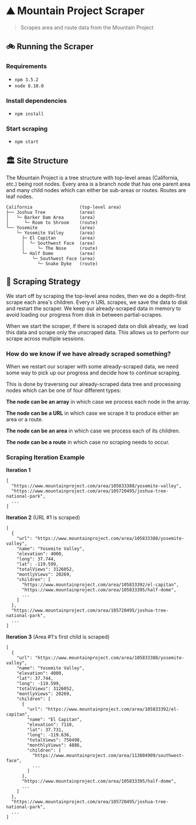 # ⛰️ Mountain Project Scraper

> Scrapes area and route data from the Mountain Project

## 🚲 Running the Scraper

### Requirements

- `npm 3.5.2`
- `node 8.10.0`

### Install dependencies

- `npm install`

### Start scraping

- `npm start`

## 🏛️ Site Structure

The Mountain Project is a tree structure with top-level areas (California, etc.)
being root nodes. Every area is a branch node that has one parent area and
many child nodes which can either be sub-areas or routes. Routes are leaf nodes.

    California                  (top-level area)
    ├── Joshua Tree             (area)
    │   └─ Barker Dam Area      (area)
    │      └─ Room to Shroom    (route)
    └── Yosemite                (area)
        └─ Yosemite Valley      (area)
          ├─ El Capitan         (area)
          │  └─ Southwest Face  (area)
          │     └─ The Nose     (route)
          └─ Half Dome          (area)
              └─ Southwest Face (area)
                └─ Snake Dyke   (route)

## 📃 Scraping Strategy

We start off by scraping the top-level area nodes, then we do a depth-first
scrape each area's children. Every n URL scrapes, we save the data to disk and
restart the scraper. We keep our already-scraped data in memory to avoid loading
our progress from disk in between partial-scrapes.

When we start the scraper, if there is scraped data on disk already, we load
this data and scrape only the unscraped data. This allows us to perform our
scrape across multiple sessions.

### How do we know if we have already scraped something?

When we restart our scraper with some already-scraped data, we need some way to
pick up our progress and decide how to continue scraping.

This is done by traversing our already-scraped data tree and processing nodes
which can be one of four different types:

**The node can be an array** in which case we process each node in the array.

**The node can be a URL** in which case we scrape it to produce either an area
or a route.

**The node can be an area** in which case we process each of its children.

**The node can be a route** in which case no scraping needs to occur.

### Scraping Iteration Example

**Iteration 1**
```
[
  "https://www.mountainproject.com/area/105833388/yosemite-valley",
  "https://www.mountainproject.com/area/105720495/joshua-tree-national-park",
  ...
]
```

**Iteration 2** (URL #1 is scraped)
```
[
  {
    "url": "https://www.mountainproject.com/area/105833388/yosemite-valley",
    "name": "Yosemite Valley",
    "elevation": 4000,
    "long": 37.744,
    "lat": -119.599,
    "totalViews": 3126052,
    "montlyViews": 20269,
    "children": [
      "https://www.mountainproject.com/area/105833392/el-capitan",
      "https://www.mountainproject.com/area/105833395/half-dome",
      ...
    ]
  },
  "https://www.mountainproject.com/area/105720495/joshua-tree-national-park",
  ...
]
```

**Iteration 3** (Area #1's first child is scraped)
```
[
  {
    "url": "https://www.mountainproject.com/area/105833388/yosemite-valley",
    "name": "Yosemite Valley",
    "elevation": 4000,
    "lat": 37.744,
    "long": -119.599,
    "totalViews": 3126052,
    "montlyViews": 20269,
    "children": [
      {
        "url": "https://www.mountainproject.com/area/105833392/el-capitan",
        "name": "El Capitan",
        "elevation": 7118,
        "lat": 37.731,
        "long": -119.636,
        "totalViews": 750490,
        "monthlyViews": 4886,
        "children": [
          "https://www.mountainproject.com/area/113804909/southwest-face",
          ...
        ]
      },
      "https://www.mountainproject.com/area/105833395/half-dome",
      ...
    ]
  },
  "https://www.mountainproject.com/area/105720495/joshua-tree-national-park",
  ...
]
```
